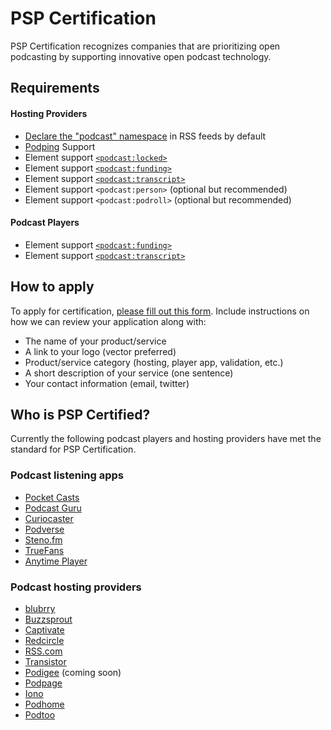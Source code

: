 # PSP Certification
PSP Certification recognizes companies that are prioritizing open podcasting by supporting innovative open podcast technology.

## Requirements
#### Hosting Providers
* [Declare the "podcast" namespace](https://github.com/Podcast-Standards-Project/PSP-1-Podcast-RSS-Specification#required-rss-namespace-declarations) in RSS feeds by default
* [Podping](https://github.com/Podcastindex-org/podping.cloud) Support
* Element support [`<podcast:locked>`](https://github.com/Podcast-Standards-Project/PSP-1-Podcast-RSS-Specification#channel-podcast-locked)
* Element support [`<podcast:funding>`](https://github.com/Podcast-Standards-Project/PSP-1-Podcast-RSS-Specification#podcastfunding)
* Element support [`<podcast:transcript>`](https://github.com/Podcast-Standards-Project/PSP-1-Podcast-RSS-Specification#item-podcast-transcript)
* Element support `<podcast:person>` (optional but recommended)
* Element support `<podcast:podroll>` (optional but recommended)

#### Podcast Players
* Element support [`<podcast:funding>`](https://github.com/Podcast-Standards-Project/PSP-1-Podcast-RSS-Specification#podcastfunding)
* Element support [`<podcast:transcript>`](https://github.com/Podcast-Standards-Project/PSP-1-Podcast-RSS-Specification#item-podcast-transcript)

## How to apply
To apply for certification, [please fill out this form](https://forms.reform.app/pF4xrZ/psp/dkbkq1). Include instructions on how we can review your application along with:
* The name of your product/service
* A link to your logo (vector preferred)
* Product/service category (hosting, player app, validation, etc.)
* A short description of your service (one sentence)
* Your contact information (email, twitter)

## Who is PSP Certified?

Currently the following podcast players and hosting providers have met the standard for PSP Certification.

### Podcast listening apps

* [Pocket Casts](https://pocketcasts.com/)
* [Podcast Guru](https://podcastguru.io/)
* [Curiocaster](https://curiocaster.com/)
* [Podverse](https://podverse.fm/)
* [Steno.fm](https://www.steno.fm/)
* [TrueFans](https://truefans.fm/)
* [Anytime Player](https://anytimeplayer.app/)


### Podcast hosting providers

* [blubrry](https://blubrry.com/)
* [Buzzsprout](https://www.buzzsprout.com/)
* [Captivate](https://www.captivate.fm/)
* [Redcircle](https://redcircle.com/)
* [RSS.com](https://rss.com/)
* [Transistor](https://transistor.fm/)
* [Podigee](https://www.podigee.com/en/) (coming soon)
* [Podpage](https://www.podpage.com/)
* [Iono](https://iono.fm/)
* [Podhome](https://www.podhome.fm/)
* [Podtoo](https://podtoo.com/)
